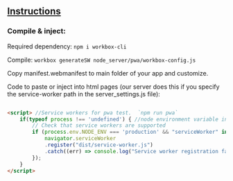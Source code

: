 ## [Instructions](https://dev.to/digitalplayer1125/custom-service-worker-in-any-app-with-esbuild-3020)


### Compile & inject:

Required dependency:
`npm i workbox-cli`

Compile:
`workbox generateSW node_server/pwa/workbox-config.js`

Copy manifest.webmanifest to main folder of your app and customize.

Code to paste or inject into html pages (our server does this if you specify the service-worker path in the server_settings.js file):
```html

<script> //Service workers for pwa test.  `npm run pwa`
    if(typeof process !== 'undefined') { //node environment variable in served code        
        // Check that service workers are supported
        if (process.env.NODE_ENV === 'production' && "serviceWorker" in navigator) addEventListener('load', () => {
            navigator.serviceWorker
            .register("dist/service-worker.js")
            .catch((err) => console.log("Service worker registration failed", err));
        });
    }
</script>

```